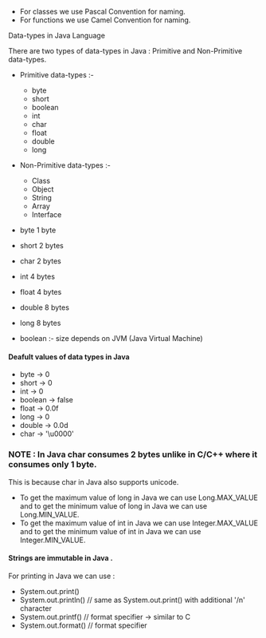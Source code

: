 - For classes we use Pascal Convention for naming.
- For functions we use Camel Convention for naming.

Data-types in Java Language

There are two types of data-types in Java : Primitive and Non-Primitive data-types.

- Primitive data-types :-

  - byte
  - short
  - boolean
  - int
  - char
  - float
  - double
  - long

- Non-Primitive data-types :-

  - Class
  - Object
  - String
  - Array
  - Interface

- byte 1 byte
- short 2 bytes
- char 2 bytes
- int 4 bytes
- float 4 bytes
- double 8 bytes
- long 8 bytes
- boolean :- size depends on JVM (Java Virtual Machine)

#### Deafult values of data types in Java

- byte -> 0
- short -> 0
- int -> 0
- boolean -> false
- float -> 0.0f
- long -> 0
- double -> 0.0d
- char -> '\u0000'

### NOTE : In Java char consumes 2 bytes unlike in C/C++ where it consumes only 1 byte.

This is because char in Java also supports unicode.

- To get the maximum value of long in Java we can use Long.MAX_VALUE and to get the minimum value of long in Java we can use Long.MIN_VALUE.
- To get the maximum value of int in Java we can use Integer.MAX_VALUE and to get the minimum value of int in Java we can use Integer.MIN_VALUE.

#### Strings are immutable in Java .

For printing in Java we can use :

- System.out.print()
- System.out.println() // same as System.out.print() with additional '/n' character
- System.out.printf() // format specifier -> similar to C
- System.out.format() // format specifier
